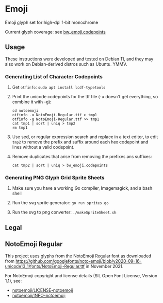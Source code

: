 # Emoji

Emoji glyph set for high-dpi 1-bit monochrome

Current glyph coverage: see [bw_emoji.codepoints](bw_emoji.codepoints)


## Usage

These instructions were developed and tested on Debian 11, and they may also
work on Debian-derived distros such as Ubuntu. YMMV.


### Generating List of Character Codepoints

1. Get `otfinfo`: `sudo apt install lcdf-typetools`

2. Print the unicode codepoints for the ttf file (-u doesn't get everything,
   so combine it with -g):
   ```
   cd notoemoji
   otfinfo -u NotoEmoji-Regular.ttf > tmp1
   otfinfo -g NotoEmoji-Regular.ttf >> tmp1
   cat tmp1 | sort | uniq > tmp2
   rm tmp1
   ```

3. Use sed, or regular expression search and replace in a text editor, to edit
   `tmp2` to remove the prefix and suffix around each hex codepoint and lines
   without a valid codepoint.

4. Remove duplicates that arise from removing the prefixes ans suffixes:
   ```
   cat tmp2 | sort | uniq > bw_emoji.codepoints
   ```


### Generating PNG Glyph Grid Sprite Sheets

1. Make sure you have a working Go compiler, Imagemagick, and a bash shell

2. Run the svg sprite generator: `go run sprites.go`

3. Run the svg to png converter: `./makeSpriteSheet.sh`


## Legal


## NotoEmoji Regular

This project uses glyphs from the NotoEmoji Regular font as downloaded from
https://github.com/googlefonts/noto-emoji/blob/v2020-09-16-unicode13_1/fonts/NotoEmoji-Regular.ttf
in November 2021.

For NotoEmoji copyright and license details (SIL Open Font License, Version 1.1), see:
- [notoemoji/LICENSE-notoemoji](notoemoji/LICENSE-notoemoji)
- [notoemoji/INFO-notoemoji](notoemoji/INFO-notoemoji)

